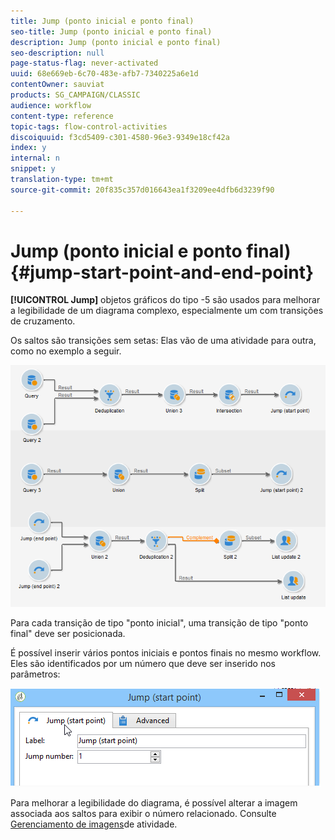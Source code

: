 ```yaml
---
title: Jump (ponto inicial e ponto final)
seo-title: Jump (ponto inicial e ponto final)
description: Jump (ponto inicial e ponto final)
seo-description: null
page-status-flag: never-activated
uuid: 68e669eb-6c70-483e-afb7-7340225a6e1d
contentOwner: sauviat
products: SG_CAMPAIGN/CLASSIC
audience: workflow
content-type: reference
topic-tags: flow-control-activities
discoiquuid: f3cd5409-c301-4580-96e3-9349e18cf42a
index: y
internal: n
snippet: y
translation-type: tm+mt
source-git-commit: 20f835c357d016643ea1f3209ee4dfb6d3239f90

---
```



# Jump (ponto inicial e ponto final){#jump-start-point-and-end-point}

**[!UICONTROL Jump]** objetos gráficos do tipo -5 são usados para melhorar a legibilidade de um diagrama complexo, especialmente um com transições de cruzamento.

Os saltos são transições sem setas: Elas vão de uma atividade para outra, como no exemplo a seguir.

![](assets/s_user_segmentation_jump_sample.png)

Para cada transição de tipo &quot;ponto inicial&quot;, uma transição de tipo &quot;ponto final&quot; deve ser posicionada.

É possível inserir vários pontos iniciais e pontos finais no mesmo workflow. Eles são identificados por um número que deve ser inserido nos parâmetros:

![](assets/s_user_segmentation_jump_in.png)

Para melhorar a legibilidade do diagrama, é possível alterar a imagem associada aos saltos para exibir o número relacionado. Consulte [Gerenciamento de imagens](../../workflow/using/managing-activity-images.md)de atividade.
